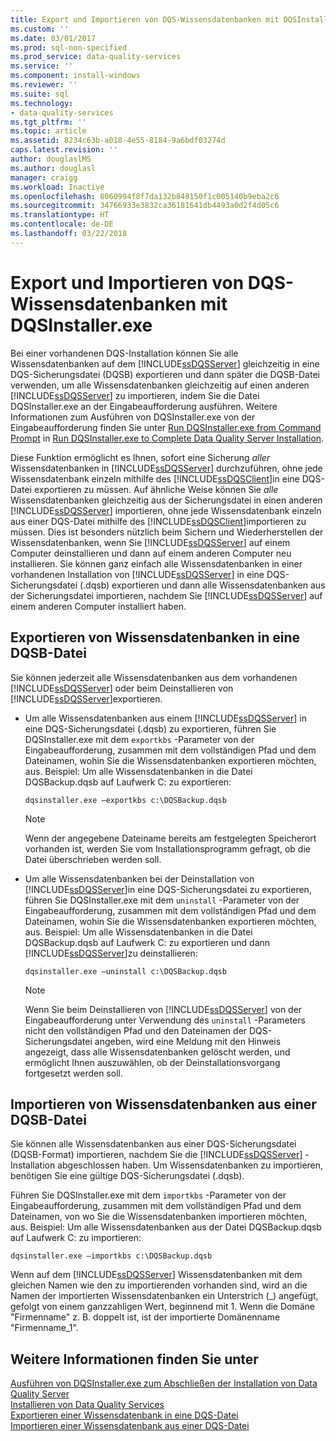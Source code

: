 ```yaml
---
title: Export und Importieren von DQS-Wissensdatenbanken mit DQSInstaller.exe | Microsoft-Dokumentation
ms.custom: ''
ms.date: 03/01/2017
ms.prod: sql-non-specified
ms.prod_service: data-quality-services
ms.service: ''
ms.component: install-windows
ms.reviewer: ''
ms.suite: sql
ms.technology:
- data-quality-services
ms.tgt_pltfrm: ''
ms.topic: article
ms.assetid: 8234c63b-a018-4e55-8184-9a6bdf03274d
caps.latest.revision: ''
author: douglaslMS
ms.author: douglasl
manager: craigg
ms.workload: Inactive
ms.openlocfilehash: 8060994f8f7da132b848150f1c005140b9eba2c6
ms.sourcegitcommit: 34766933e3832ca36181641db4493a0d2f4d05c6
ms.translationtype: HT
ms.contentlocale: de-DE
ms.lasthandoff: 03/22/2018
---
```

# <a name="export-and-import-dqs-knowledge-bases-using-dqsinstallerexe"></a>Export und Importieren von DQS-Wissensdatenbanken mit DQSInstaller.exe
  Bei einer vorhandenen DQS-Installation können Sie alle Wissensdatenbanken auf dem [!INCLUDE[ssDQSServer](../../includes/ssdqsserver-md.md)] gleichzeitig in eine DQS-Sicherungsdatei (DQSB) exportieren und dann später die DQSB-Datei verwenden, um alle Wissensdatenbanken gleichzeitig auf einen anderen [!INCLUDE[ssDQSServer](../../includes/ssdqsserver-md.md)] zu importieren, indem Sie die Datei DQSInstaller.exe an der Eingabeaufforderung ausführen. Weitere Informationen zum Ausführen von DQSInstaller.exe von der Eingabeaufforderung finden Sie unter [Run DQSInstaller.exe from Command Prompt](../../data-quality-services/install-windows/run-dqsinstaller-exe-to-complete-data-quality-server-installation.md#CommandPrompt) in [Run DQSInstaller.exe to Complete Data Quality Server Installation](../../data-quality-services/install-windows/run-dqsinstaller-exe-to-complete-data-quality-server-installation.md).  
  
 Diese Funktion ermöglicht es Ihnen, sofort eine Sicherung *aller* Wissensdatenbanken in [!INCLUDE[ssDQSServer](../../includes/ssdqsserver-md.md)] durchzuführen, ohne jede Wissensdatenbank einzeln mithilfe des [!INCLUDE[ssDQSClient](../../includes/ssdqsclient-md.md)]in eine DQS-Datei exportieren zu müssen. Auf ähnliche Weise können Sie *alle* Wissensdatenbanken gleichzeitig aus der Sicherungsdatei in einen anderen [!INCLUDE[ssDQSServer](../../includes/ssdqsserver-md.md)] importieren, ohne jede Wissensdatenbank einzeln aus einer DQS-Datei mithilfe des [!INCLUDE[ssDQSClient](../../includes/ssdqsclient-md.md)]importieren zu müssen. Dies ist besonders nützlich beim Sichern und Wiederherstellen der Wissensdatenbanken, wenn Sie [!INCLUDE[ssDQSServer](../../includes/ssdqsserver-md.md)] auf einem Computer deinstallieren und dann auf einem anderen Computer neu installieren. Sie können ganz einfach alle Wissensdatenbanken in einer vorhandenen Installation von [!INCLUDE[ssDQSServer](../../includes/ssdqsserver-md.md)] in eine DQS-Sicherungsdatei (.dqsb) exportieren und dann alle Wissensdatenbanken aus der Sicherungsdatei importieren, nachdem Sie [!INCLUDE[ssDQSServer](../../includes/ssdqsserver-md.md)] auf einem anderen Computer installiert haben.  
  
##  <a name="export"></a> Exportieren von Wissensdatenbanken in eine DQSB-Datei  
 Sie können jederzeit alle Wissensdatenbanken aus dem vorhandenen [!INCLUDE[ssDQSServer](../../includes/ssdqsserver-md.md)] oder beim Deinstallieren von [!INCLUDE[ssDQSServer](../../includes/ssdqsserver-md.md)]exportieren.  
  
-   Um alle Wissensdatenbanken aus einem [!INCLUDE[ssDQSServer](../../includes/ssdqsserver-md.md)] in eine DQS-Sicherungsdatei (.dqsb) zu exportieren, führen Sie DQSInstaller.exe mit dem `exportkbs` -Parameter von der Eingabeaufforderung, zusammen mit dem vollständigen Pfad und dem Dateinamen, wohin Sie die Wissensdatenbanken exportieren möchten, aus. Beispiel: Um alle Wissensdatenbanken in die Datei DQSBackup.dqsb auf Laufwerk C: zu exportieren:  
  
    ```  
    dqsinstaller.exe –exportkbs c:\DQSBackup.dqsb  
    ```  
  
    > [!NOTE]  
    >  Wenn der angegebene Dateiname bereits am festgelegten Speicherort vorhanden ist, werden Sie vom Installationsprogramm gefragt, ob die Datei überschrieben werden soll.  
  
-   Um alle Wissensdatenbanken bei der Deinstallation von [!INCLUDE[ssDQSServer](../../includes/ssdqsserver-md.md)]in eine DQS-Sicherungsdatei zu exportieren, führen Sie DQSInstaller.exe mit dem `uninstall` -Parameter von der Eingabeaufforderung, zusammen mit dem vollständigen Pfad und dem Dateinamen, wohin Sie die Wissensdatenbanken exportieren möchten, aus. Beispiel: Um alle Wissensdatenbanken in die Datei DQSBackup.dqsb auf Laufwerk C: zu exportieren und dann [!INCLUDE[ssDQSServer](../../includes/ssdqsserver-md.md)]zu deinstallieren:  
  
    ```  
    dqsinstaller.exe –uninstall c:\DQSBackup.dqsb  
    ```  
  
    > [!NOTE]  
    >  Wenn Sie beim Deinstallieren von [!INCLUDE[ssDQSServer](../../includes/ssdqsserver-md.md)] von der Eingabeaufforderung unter Verwendung des `uninstall` -Parameters nicht den vollständigen Pfad und den Dateinamen der DQS-Sicherungsdatei angeben, wird eine Meldung mit den Hinweis angezeigt, dass alle Wissensdatenbanken gelöscht werden, und ermöglicht Ihnen auszuwählen, ob der Deinstallationsvorgang fortgesetzt werden soll.  
  
##  <a name="import"></a> Importieren von Wissensdatenbanken aus einer DQSB-Datei  
 Sie können alle Wissensdatenbanken aus einer DQS-Sicherungsdatei (DQSB-Format) importieren, nachdem Sie die [!INCLUDE[ssDQSServer](../../includes/ssdqsserver-md.md)] -Installation abgeschlossen haben. Um Wissensdatenbanken zu importieren, benötigen Sie eine gültige DQS-Sicherungsdatei (.dqsb).  
  
 Führen Sie DQSInstaller.exe mit dem `importkbs` -Parameter von der Eingabeaufforderung, zusammen mit dem vollständigen Pfad und dem Dateinamen, von wo Sie die Wissensdatenbanken importieren möchten, aus. Beispiel: Um alle Wissensdatenbanken aus der Datei DQSBackup.dqsb auf Laufwerk C: zu importieren:  
  
```  
dqsinstaller.exe –importkbs c:\DQSBackup.dqsb  
```  
  
 Wenn auf dem [!INCLUDE[ssDQSServer](../../includes/ssdqsserver-md.md)] Wissensdatenbanken mit dem gleichen Namen wie den zu importierenden vorhanden sind, wird an die Namen der importierten Wissensdatenbanken ein Unterstrich (_) angefügt, gefolgt von einem ganzzahligen Wert, beginnend mit 1. Wenn die Domäne "Firmenname" z. B. doppelt ist, ist der importierte Domänenname "Firmenname_1".  
  
## <a name="see-also"></a>Weitere Informationen finden Sie unter  
 [Ausführen von DQSInstaller.exe zum Abschließen der Installation von Data Quality Server](../../data-quality-services/install-windows/run-dqsinstaller-exe-to-complete-data-quality-server-installation.md)   
 [Installieren von Data Quality Services](../../data-quality-services/install-windows/install-data-quality-services.md)   
 [Exportieren einer Wissensdatenbank in eine DQS-Datei](../../data-quality-services/export-a-knowledge-base-to-a-dqs-file.md)   
 [Importieren einer Wissensdatenbank aus einer DQS-Datei](../../data-quality-services/import-a-knowledge-base-from-a-dqs-file.md)  
  
  

